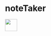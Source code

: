# noteTaker
<img src="https://media.giphy.com/media/vFKqnCdLPNOKc/giphy.gif" width="40" height="40" />
